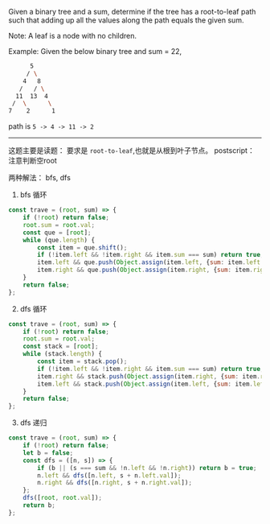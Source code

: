 Given a binary tree and a sum, determine if the tree has a root-to-leaf path such that adding up all the values along the path equals the given sum.

Note: A leaf is a node with no children.

Example:
Given the below binary tree and sum = 22,

``` bash
      5
     / \
    4   8
   /   / \
  11  13  4
 /  \      \
7    2      1
```
path is `5 -> 4 -> 11 -> 2`

---

这题主要是读题： 要求是 `root-to-leaf`,也就是从根到叶子节点。
postscript： 注意判断空root

两种解法： bfs, dfs

1. bfs 循环
``` js
const trave = (root, sum) => {
    if (!root) return false;
    root.sum = root.val;
    const que = [root];
    while (que.length) {
        const item = que.shift();
        if (!item.left && !item.right && item.sum === sum) return true;
        item.left && que.push(Object.assign(item.left, {sum: item.left.val + item.sum}));
        item.right && que.push(Object.assign(item.right, {sum: item.right.val + item.sum}));
    }
    return false;
};
```

2. dfs 循环
``` js
const trave = (root, sum) => {
    if (!root) return false;
    root.sum = root.val;
    const stack = [root];
    while (stack.length) {
        const item = stack.pop();
        if (!item.left && !item.right && item.sum === sum) return true;
        item.right && stack.push(Object.assign(item.right, {sum: item.right.val + item.sum}));
        item.left && stack.push(Object.assign(item.left, {sum: item.left.val + item.sum}));
    }
    return false;
};
```

3. dfs 递归
```js
const trave = (root, sum) => {
    if (!root) return false;
    let b = false;
    const dfs = ([n, s]) => {
        if (b || (s === sum && !n.left && !n.right)) return b = true;
        n.left && dfs([n.left, s + n.left.val]);
        n.right && dfs([n.right, s + n.right.val]);
    };
    dfs([root, root.val]);
    return b;
};
```